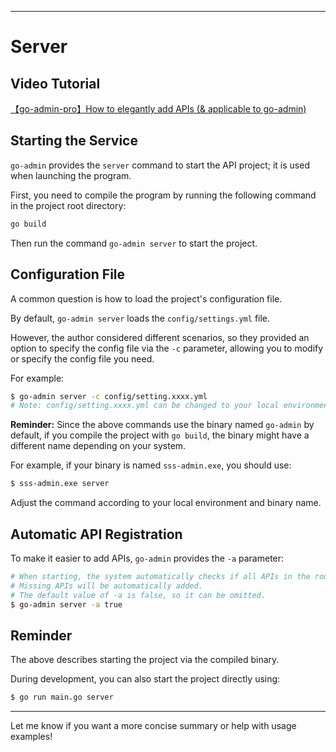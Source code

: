 
---

# Server

## Video Tutorial

[【go-admin-pro】How to elegantly add APIs (& applicable to go-admin)](https://www.bilibili.com/video/BV1pN4y157wp?spm_id_from=333.999.0.0)

## Starting the Service

`go-admin` provides the `server` command to start the API project; it is used when launching the program.

First, you need to compile the program by running the following command in the project root directory:

```sh
go build
```

Then run the command `go-admin server` to start the project.

## Configuration File

A common question is how to load the project's configuration file.

By default, `go-admin server` loads the `config/settings.yml` file.

However, the author considered different scenarios, so they provided an option to specify the config file via the `-c` parameter, allowing you to modify or specify the config file you need.

For example:

```sh
$ go-admin server -c config/setting.xxxx.yml
# Note: config/setting.xxxx.yml can be changed to your local environment config file path.
```

**Reminder:** Since the above commands use the binary named `go-admin` by default, if you compile the project with `go build`, the binary might have a different name depending on your system.

For example, if your binary is named `sss-admin.exe`, you should use:

```sh
$ sss-admin.exe server
```

Adjust the command according to your local environment and binary name.

## Automatic API Registration

To make it easier to add APIs, `go-admin` provides the `-a` parameter:

```sh
# When starting, the system automatically checks if all APIs in the router are recorded in the sys_api table.
# Missing APIs will be automatically added.
# The default value of -a is false, so it can be omitted.
$ go-admin server -a true
```

## Reminder

The above describes starting the project via the compiled binary.

During development, you can also start the project directly using:

```sh
$ go run main.go server
```

---

Let me know if you want a more concise summary or help with usage examples!
